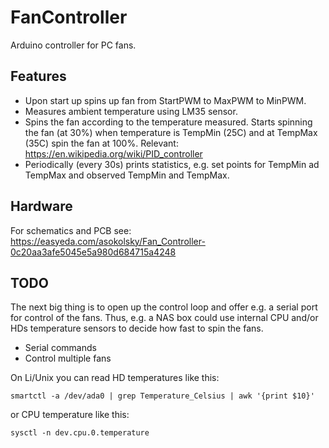 # FanController
Arduino controller for PC fans.

## Features
 - Upon start up spins up fan from StartPWM to MaxPWM to MinPWM.
 - Measures ambient temperature using LM35 sensor.
 - Spins the fan according to the temperature measured.  Starts spinning the fan (at 30%) when temperature is TempMin (25C) and at TempMax (35C) spin the fan at 100%.  Relevant: https://en.wikipedia.org/wiki/PID_controller
 - Periodically (every 30s) prints statistics, e.g. set points for TempMin ad TempMax and observed TempMin and TempMax.

## Hardware

For schematics and PCB see:
https://easyeda.com/asokolsky/Fan_Controller-0c20aa3afe5045e5a980d684715a4248

## TODO

The next big thing is to open up the control loop and offer e.g. a serial port for control of the fans.  Thus, e.g. a NAS box could use internal CPU and/or HDs temperature sensors to decide how fast to spin the fans.

 - Serial commands
 - Control multiple fans

On Li/Unix you can read HD temperatures like this:
```
smartctl -a /dev/ada0 | grep Temperature_Celsius | awk '{print $10}'
```
or CPU temperature like this:
```
sysctl -n dev.cpu.0.temperature
```
